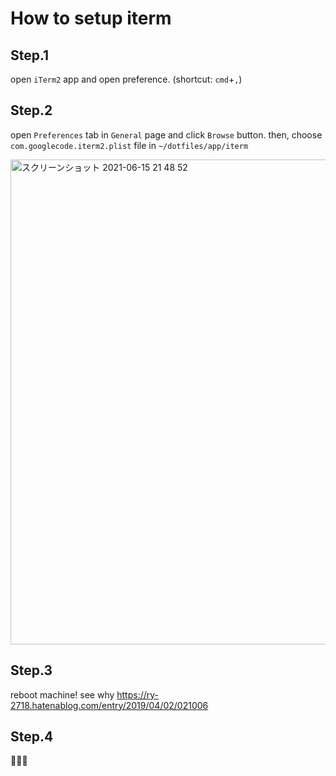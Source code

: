 # How to setup iterm

## Step.1
open `iTerm2` app and open preference. (shortcut: `cmd`+`,`)


## Step.2
open `Preferences` tab in `General` page and click `Browse` button.
then, choose `com.googlecode.iterm2.plist` file in `~/dotfiles/app/iterm`

<img width="776" alt="スクリーンショット 2021-06-15 21 48 52" src="https://user-images.githubusercontent.com/25478176/122055446-98f06280-ce23-11eb-9a04-6c90b53098e7.png">

## Step.3
reboot machine!
see why
https://ry-2718.hatenablog.com/entry/2019/04/02/021006

## Step.4
🎉🎉🎉
